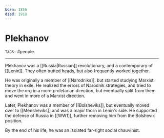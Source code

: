 ```yaml
---
born: 1856
died: 1918
---
```

# Plekhanov
`TAGS:` #people 

---
Plekhanov was a [[Russia|Russian]] revolutionary, and a contemporary of [[Lenin]]. They often butted heads, but also frequently worked together. 

He was originally a member of [[Narodniks]], but started studying Marxist theory in exile. He realized the errors of Narodnik strategies, and tried to move the org in a more proletarian direction, but eventually split from them and went in more of a Marxist direction.

Later, Plekhanov was a member of [[Bolsheviks]], but eventually moved over to [[Mensheviks]] and was a major thorn in Lenin's side. He supported the defense of Russia in [[WW1]], further removing him from the Bolshevik position. 

By the end of his life, he was an isolated far-right social chauvinist. 